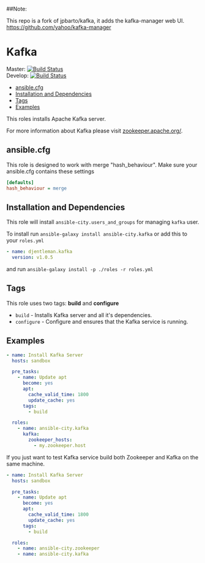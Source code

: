 ##Note:

This repo is a fork of jpbarto/kafka, it adds the kafka-manager web UI.
https://github.com/yahoo/kafka-manager

# Kafka

Master: [![Build Status](https://travis-ci.org/jpbarto/kafka.svg?branch=master)](https://travis-ci.org/jpbarto/kafka)  
Develop: [![Build Status](https://travis-ci.org/jpbarto/kafka.svg?branch=develop)](https://travis-ci.org/jpbarto/kafka)

* [ansible.cfg](#ansible-cfg)
* [Installation and Dependencies](#installation-and-dependencies)
* [Tags](#tags)
* [Examples](#examples)

This roles installs Apache Kafka server.

For more information about Kafka please visit
[zookeeper.apache.org/](http://kafka.apache.org/).




## ansible.cfg

This role is designed to work with merge "hash_behaviour". Make sure your
ansible.cfg contains these settings

```INI
[defaults]
hash_behaviour = merge
```




## Installation and Dependencies

This role will install `ansible-city.users_and_groups` for managing `kafka`
user.

To install run `ansible-galaxy install ansible-city.kafka` or add this to your
`roles.yml`

```YAML
- name: djentleman.kafka
  version: v1.0.5
```

and run `ansible-galaxy install -p ./roles -r roles.yml`





## Tags

This role uses two tags: **build** and **configure**

* `build` - Installs Kafka server and all it's dependencies.
* `configure` - Configure and ensures that the Kafka service is running.




## Examples

```YAML
- name: Install Kafka Server
  hosts: sandbox

  pre_tasks:
    - name: Update apt
      become: yes
      apt:
        cache_valid_time: 1800
        update_cache: yes
      tags:
        - build

  roles:
    - name: ansible-city.kafka
      kafka:
        zookeeper_hosts:
          - my.zookeeper.host
```

If you just want to test Kafka service build both Zookeeper and Kafka on the
same machine.

```YAML
- name: Install Kafka Server
  hosts: sandbox

  pre_tasks:
    - name: Update apt
      become: yes
      apt:
        cache_valid_time: 1800
        update_cache: yes
      tags:
        - build

  roles:
    - name: ansible-city.zookeeper
    - name: ansible-city.kafka
```
